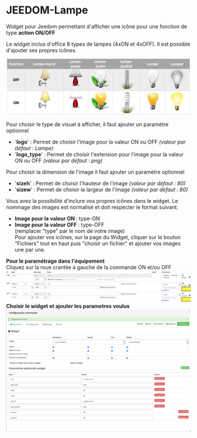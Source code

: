 # JEEDOM-Lampe

Widget pour Jeedom permettant d'afficher une icône pour une fonction de type <b>action ON/OFF</b>

Le widget inclus d'office 8 types de lampes (4xON et 4xOFF). Il est possible d'ajouter ses propres icônes.

<img src="Img/JEEDOM-Lampe-Visuel.png" alt="visuels"/>

Pour choisir le type de visuel à afficher, il faut ajouter un paramètre optionnel<br/>
* '**<b>logo</b>**' : Permet de choisir l'image pour la valeur ON ou OFF <i>(valeur par défaut : Lampe)<br/></i>
* '**<b>logo_type</b>**' : Permet de choisir l'extension pour l'image pour la valeur ON ou OFF <i>(valeur par défaut : png)<br/></i>

Pour choisir la dimension de l'image il faut ajouter un paramètre optionnel<br/>
* '**<b>sizeh</b>**' : Permet de choisir l'hauteur de l'image <i>(valeur par défaut : 80)<br/></i>
* '**<b>sizew</b>**' : Permet de choisir la largeur de l'image <i>(valeur par défaut : 80)<br/></i>
  
Vous avez la possibilité d'inclure vos propres icônes dans le widget. Le nommage des images est normalisé et doit respecter le format suivant:<br/>
* **<b>Image pour la valeur ON </b>** : type-ON<br/>
* **<b>Image pour la valeur OFF </b>** : type-OFF<br/>
(remplacer "type" par le nom de votre image)<br/>
Pour ajouter vos icônes, sur la page du Widget, cliquer sur le bouton "Fichiers" tout en haut puis "choisir un fichier" et ajouter vos images une par une.<br/>

<b>Pour le paramétrage dans l'équipement</b><br/>
Cliquez sur la roue crantée à gauche de la commande ON et/ou OFF<br/>
<img src="Img/JEEDOM-Lampe-Acces.png" alt="Access"/><br/>
<b>Choisir le widget et ajouter les parametres voulus</b><br/>
<img src="Img/JEEDOM-Lampe-Configuration.png" alt="Configuration"/><br/>
